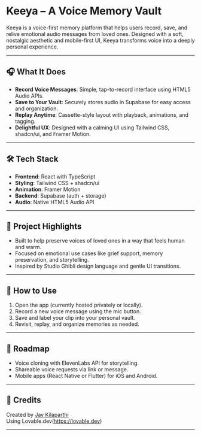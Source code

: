 # Keeya – A Voice Memory Vault

Keeya is a voice-first memory platform that helps users record, save, and relive emotional audio messages from loved ones. Designed with a soft, nostalgic aesthetic and mobile-first UI, Keeya transforms voice into a deeply personal experience.

---

## 🎧 What It Does

- **Record Voice Messages**: Simple, tap-to-record interface using HTML5 Audio APIs.
- **Save to Your Vault**: Securely stores audio in Supabase for easy access and organization.
- **Replay Anytime**: Cassette-style layout with playback, animations, and tagging.
- **Delightful UX**: Designed with a calming UI using Tailwind CSS, shadcn/ui, and Framer Motion.

---

## 🛠 Tech Stack

- **Frontend**: React with TypeScript
- **Styling**: Tailwind CSS + shadcn/ui
- **Animation**: Framer Motion
- **Backend**: Supabase (auth + storage)
- **Audio**: Native HTML5 Audio API

---

## 🌱 Project Highlights

- Built to help preserve voices of loved ones in a way that feels human and warm.
- Focused on emotional use cases like grief support, memory preservation, and storytelling.
- Inspired by Studio Ghibli design language and gentle UI transitions.

---

## 🚀 How to Use

1. Open the app (currently hosted privately or locally).
2. Record a new voice message using the mic button.
3. Save and label your clip into your personal vault.
4. Revisit, replay, and organize memories as needed.

---

## 📌 Roadmap

- Voice cloning with ElevenLabs API for storytelling.
- Shareable voice requests via link or message.
- Mobile apps (React Native or Flutter) for iOS and Android.

---

## 🤝 Credits

Created by [Jay Kilaparthi](https://www.linkedin.com/in/jayvk)  
Using Lovable.dev(https://lovable.dev) 

---
